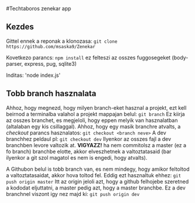 #Techtaboros zenekar app

## Kezdes
Gittel ennek a reponak a klonozasa:
`git clone https://github.com/msaska9/Zenekar`

Kovetkezo parancs:
`npm install`
ez felteszi az osszes fuggosegeket (body-parser, express, pug, sqlite3)

Inditas:
'node index.js'

## Tobb branch hasznalata
Ahhoz, hogy megnezd, hogy milyen branch-eket hasznal a projekt, ezt kell beirnod a terminalba valahol a projekt mappajan belul:
`git branch`
Ez kiirja az osszes branchet, es megjeloli, hogy eppen melyik van hasznalatban (altalaban egy kis csillaggal). Ahhoz, hogy egy masik branchre atvalts, a *checkout* parancs
hasznalatos:
`git checkout <branch neve>`
A dev branchhez peldaul pl:
`git checkout dev`
Ilyenkor az osszes fajl a dev branchben levore valtozik at. **VIGYAZZ!** ha nem commitolsz a master (ez a fo branch) branchbe elotte, akkor
elveszhetnek a valtoztatasaid (bar ilyenkor a git szol magatol es nem is engedi, hogy atvalts).

A Githubon belul is tobb branch van, es nem mindegy, hogy amikor feltoltod a valtoztatasaidat, akkor hova toltod fel. Eddig ezt hasznaltuk ehhez:
`git push origin master`
Itt az origin jeloli azt, hogy a github felhojebe szeretned a kododat eljuttatni, a master pedig azt, hogy a master branchbe. Ez a dev branchnel
viszont igy nez majd ki:
`git push origin dev`
